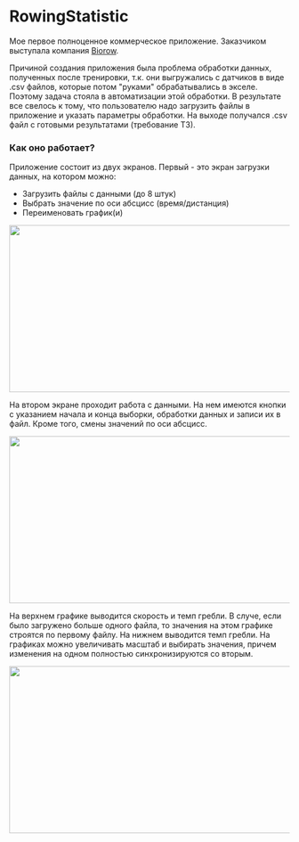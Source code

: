 # RowingStatistic

Мое первое полноценное коммерческое приложение. Заказчиком выступала компания [Biorow](http://biorow.com/).

Причиной создания приложения была проблема обработки данных, полученных после тренировки, т.к. они выгружались с датчиков в виде .csv файлов, которые потом "руками" обрабатывались в экселе.  Поэтому задача стояла в автоматизации этой обработки. В результате все свелось к тому, что пользователю надо загрузить файлы в приложение и указать параметры обработки. На выходе получался .csv файл с готовыми результатами (требование ТЗ).

### Как оно работает?
Приложение состоит из двух экранов. Первый - это экран загрузки данных, на котором можно:
* Загрузить файлы с данными (до 8 штук)
* Выбрать значение по оси абсцисс (время/дистанция)
* Переименовать график(и)

<a> <img src="https://user-images.githubusercontent.com/25584477/39307687-2dc002ac-496c-11e8-9ac4-05d69ec4122c.png"  height="300" width="533"> </a>

На втором экране проходит работа с данными.
На нем имеются кнопки с указанием начала и конца выборки, обработки данных и записи их в файл. Кроме того, смены значений по оси абсцисс.

<a> <img src="https://user-images.githubusercontent.com/25584477/39307688-2de359aa-496c-11e8-87ae-e5ee64b2811d.png"  height="300" width="533"> </a>

На верхнем графике выводится скорость и темп гребли. В случе, если было загружено больше одного файла, то значения на этом графике строятся по первому файлу. На нижнем выводится темп гребли. На графиках можно увеличивать масштаб и выбирать значения, причем изменения на одном полностью синхронизируются со вторым.

<a> <img src="https://user-images.githubusercontent.com/25584477/39307689-2e06591e-496c-11e8-9685-a20a071357af.png"  height="300" width="533"> </a>
